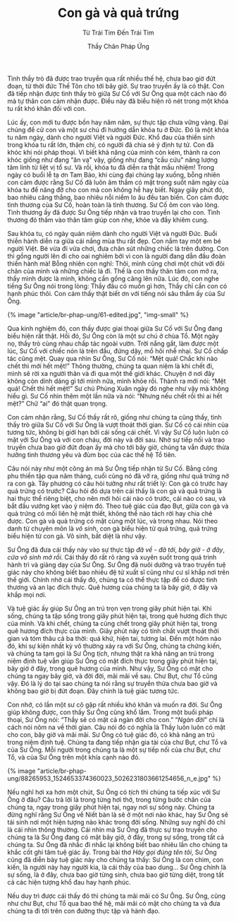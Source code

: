 ﻿---
title: Con gà và quả trứng
subtitle: Từ Trái Tim Đến Trái Tim
author: Thầy Chân Pháp Ứng
---

Tình thầy trò đã được trao truyền qua rất nhiều thế hệ, chưa bao giờ đứt đoạn, từ thời đức Thế Tôn cho tới bây giờ. Sự trao truyền ấy là có thật. Con đã tiếp nhận được tình thầy trò giữa Sư Cố với Sư Ông qua một cách nào đó mà tự thân con cảm nhận được. Điều này đã biểu hiện rõ nét trong một khóa tu rất khó khăn đối với con.

Lúc ấy, con mới tu được bốn hay năm năm, sự thực tập chưa vững vàng. Đại chúng đề cử con và một sư chú đi hướng dẫn khóa tu ở Đức. Đó là một khóa tu năm ngày, dành cho người Việt và người Đức. Khổ đau của thiền sinh trong khóa tu  rất lớn, thậm chí, có người đã chia sẻ ý định tự tử. Con đã khóc khi nói pháp thoại. Vì biết khả năng của mình còn kém, thành ra con khóc giống như đang “ăn vạ" vậy, giống như đang “cầu cứu" năng lượng tâm linh từ liệt vị tổ sư. Và rồi, khóa tu đã diễn ra thật mầu nhiệm! Trong ngày có buổi lễ tạ ơn Tam Bảo, khi cùng đại chúng lạy xuống, bỗng nhiên con cảm được rằng Sư Cố đã luôn âm thầm có mặt trong suốt năm ngày của khóa tu để nâng đỡ cho con mà con không hề hay biết. Ngay giây phút đó, bao nhiêu căng thẳng, bao nhiêu nỗi niềm lo âu đều tan biến. Con cảm được tình thương của Sư Cố, hoàn toàn là tình thương. Sư Cố ôm con vào lòng. Tình thương ấy đã được Sư Ông tiếp nhận và trao truyền lại cho con. Tình thương đó thấm vào thân tâm giúp con nhẹ, khỏe và đầy khiêm cung.

Sau khóa tu, có ngày quán niệm dành cho người Việt và người Đức. Buổi thiền hành diễn ra giữa cái nắng mùa thu rất đẹp. Con nắm tay một em bé người Việt. Bé vừa đi vừa chơi, đưa chân sút những chiếc lá trên đường. Con thì gồng người lên đi cho oai nghiêm bởi vì con là người đang dẫn đầu đoàn thiền hành mà! Bỗng nhiên con nghĩ: Thôi, mình cũng chơi một chút với đôi chân của mình và những chiếc lá đi. Thế là con thấy thân tâm con mở ra, thấy mình được là mình, không cần gồng căng lên nữa. Lúc đó, con nghe tiếng Sư Ông nói trong lòng: Thầy đâu có muốn gì hơn, Thầy chỉ cần con có hạnh phúc thôi. Con cảm thấy thật biết ơn với tiếng nói sâu thẳm ấy của Sư Ông.

{% image "article/br-phap-ung/61-edited.jpg", "img-small" %}

Qua kinh nghiệm đó, con thấy được giai thoại giữa Sư Cố với Sư Ông đang biểu hiện rất thật. Hồi đó, Sư Ông còn là một sư chú ở chùa Tổ. Một ngày nọ, thầy trò cùng nhau chấp tác ngoài vườn. Trời nắng gắt, làm được một lúc, Sư Cố với chiếc nón lá trên đầu, đứng dậy, mồ hôi nhễ nhại. Sư Cố chấp tác cũng mệt. Quay qua nhìn Sư Ông, Sư Cố nói: “Mệt quá! Chắc khi nào chết thì mới hết mệt!” Thông thường, chúng ta quan niệm là khi chết đi, mình sẽ rời xa người thân và đi qua một thế giới khác. Chuyện ở nơi đây không còn dính dáng gì tới mình nữa, mình khỏe rồi. Thành ra mới nói: “Mệt quá! Chết thì hết mệt!” Sư chú Phùng Xuân ngày đó nghe như vậy mà không hiểu gì. Sư Cố nhìn thêm một lần nữa và nói: “Nhưng nếu chết rồi thì ai hết mệt?” Chữ “ai” đó thật quan trọng. 

Con cảm nhận rằng, Sư Cố thấy rất rõ, giống như chúng ta cũng thấy, tình thầy trò giữa Sư Cố với Sư Ông là vượt thoát thời gian. Sư Cố có cái nhìn của tương tức, không bị giới hạn bởi cái sống cái chết. Vì vậy Sư Cố luôn luôn có mặt với Sư Ông và với con cháu, đời này và đời sau. Nhờ sự tiếp nối và trao truyền chưa bao giờ đứt đoạn ấy mà cho tới bây giờ, chúng ta vẫn được thừa hưởng tình thương yêu và đùm bọc của các thế hệ Tổ tiên.

Câu nói này như một công án mà Sư Ông tiếp nhận từ Sư Cố. Bằng công phu thiền tập qua năm tháng, cuối cùng nó đã vỡ ra, giống như quả trứng nở ra con gà. Tây phương có câu hỏi tưởng như rất triết lý: Con gà có trước hay quả trứng có trước? Câu hỏi đó dựa trên cái thấy là con gà và quả trứng là hai thực thể riêng biệt, cho nên mới hỏi cái nào có trước, cái nào có sau, và bắt đầu vướng kẹt vào ý niệm đó. Theo tuệ giác của đạo Bụt, giữa con gà và quả trứng có mối  liên hệ mật thiết, không thể nào tách rời hay chia chẻ được. Con gà và quả trứng có mặt cùng một lúc, và trong nhau. Nói theo danh từ chuyên môn là *vô sinh*, con gà biểu hiện từ quả trứng, quả trứng biểu hiện từ con gà. Vô sinh, bất diệt là như vậy.

Sư Ông đã đưa cái thấy này vào sự thực tập *đã về - đã tới*, *bây giờ - ở đây*, *cửa vô sinh mở rồi*. Cái thấy đó rất rõ ràng và xuyên suốt trong quá trình hành trì và giảng dạy của Sư Ông. Sư Ông đã nuôi dưỡng và trao truyền tuệ giác này cho không biết bao nhiêu đệ tử xuất sĩ cũng như cư sĩ khắp nơi trên thế giới. Chính nhờ cái thấy đó, chúng ta có thể thực tập để có được tình thương và an lạc đích thực. Quê hương của chúng ta là bây giờ, ở đây và khắp mọi nơi.

Và tuệ giác ấy giúp Sư Ông an trú trọn vẹn trong giây phút hiện tại. Khi sống, chúng ta tập sống trong giây phút hiện tại, trong quê hương đích thực của mình. Và khi chết, chúng ta cũng chết trong giây phút hiện tại, trong quê hương đích thực của mình. Giây phút này có tính chất vượt thoát thời gian và tóm thâu cả ba thời: quá khứ, hiện tai, tương lai. Đến một hôm nào đó, khi sự kiện nhất kỳ vô thường xảy ra với Sư Ông, chúng ta chứng kiến, và chúng ta tạm gọi là Sư Ông *tịch*, nhưng thật ra khả năng an trú trong niệm định tuệ vẫn giúp Sư Ông có mặt đích thực trong giây phút hiện tại, bây giờ ở đây, trong quê hương của mình. Như vậy, Sư Ông có mặt cho chúng ta ngay bây giờ, và đời đời, mãi mãi về sau. Chư Bụt, chư Tổ cũng vậy. Đó là lý do tại sao chúng ta nói rằng sự truyền thừa chưa bao giờ và không bao giờ bị đứt đoạn. Đây chính là tuệ giác tương tức.

Con nhớ, có lần một sư cô gặp rất nhiều khó khăn và muốn ra đời. Sư Ông giúp không được, con thấy Sư Ông cũng khổ lắm. Trong một buổi pháp thoại, Sư Ông nói: “Thầy sẽ có mặt cả ngàn đời cho con.” “*Ngàn đời*” chỉ là cách nói nôm na về thời gian. Câu nói đó có nghĩa là Thầy luôn luôn có mặt cho con, bây giờ và mãi mãi. Sư Ông có tuệ giác đó, có khả năng an trú trong niệm định tuệ. Chúng ta đang tiếp nhận gia tài của chư Bụt, chư Tổ và của Sư Ông. Mỗi người trong chúng ta là một sự tiếp nối của chư Bụt, chư Tổ, và của Sư Ông trên một khía cạnh nào đó.

{% image "article/br-phap-ung/88265953_1524653374360023_5026231803661254656_n_e.jpg" %}

Nếu nghĩ hơi xa hơn một chút, Sư Ông có *tịch* thì chúng ta tiếp xúc với Sư Ông ở đâu? Câu trả lời là trong từng hơi thở, trong từng bước chân của chúng ta, ngay trong giây phút hiện tại, ngay nơi sự sống này. Chúng ta đừng nghĩ rằng Sư Ông về Niết bàn là sẽ ở một nơi nào khác, hay Sư Ông sẽ tái sinh nơi một hiện tượng nào khác trong đời sống. Những suy nghĩ đó chỉ là cái nhìn thông thường. Cái nhìn mà Sư Ông đã thực sự trao truyền cho chúng ta là Sư Ông đang có mặt bây giờ, ở đây, trong sự sống, trong tất cả chúng ta. Sư Ông đã nhắc đi nhắc lại không biết bao nhiêu lần cho chúng ta khắc cốt ghi tâm tuệ giác ấy. Trong bài thơ *Hãy gọi đúng tên tôi*, Sư Ông cũng đã diễn bày tuệ giác này cho chúng ta thấy: Sư Ông là con chim, con kiến, là người này hay người kia, là cái thấy của bao dung… Sư Ông chính là sự sống, là ở đây, chưa bao giờ từng sinh, chưa bao giờ từng diệt, trong tất cả các  hiện tượng khổ đau hay hạnh phúc.

Nếu duy trì được cái thấy đó thì chúng ta mãi mãi có Sư Ông. Sư Ông, cũng như chư Bụt,  chư Tổ qua bao thế hệ, mãi mãi có mặt cho chúng ta và đưa chúng ta đi tới trên con đường thực tập và hành đạo.
